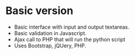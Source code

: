 # Basic version

- Basic interface with input and output textareas.
- Basic validation in Javascript.
- Ajax call to PHP that will run the python script
- Uses Bootstrap, jQUery, PHP.
